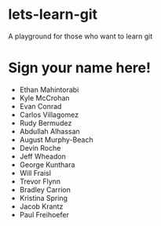 # lets-learn-git
A playground for those who want to learn git

# Sign your name here!
- Ethan Mahintorabi
- Kyle McCrohan
- Evan Conrad
- Carlos Villagomez
- Rudy Bermudez
- Abdullah Alhassan
- August Murphy-Beach
- Devin Roche
- Jeff Wheadon
- George Kunthara
- Will Fraisl
- Trevor Flynn
- Bradley Carrion
- Kristina Spring
- Jacob Krantz
- Paul Freihoefer
